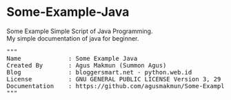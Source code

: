 # Some-Example-Java
Some Example Simple Script of Java Programming. <br />
My simple documentation of java for beginner.

<pre>
"""
Name             : Some Example Java
Created By       : Agus Makmun (Summon Agus)
Blog             : bloggersmart.net - python.web.id
License          : GNU GENERAL PUBLIC LICENSE Version 3, 29 June 2007
Documentation    : https://github.com/agusmakmun/Some-Example-Java/
"""
</pre>
